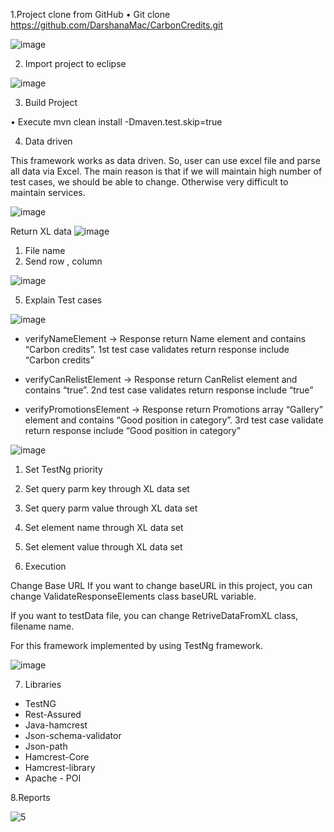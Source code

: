 1.Project clone from GitHub
•	Git clone https://github.com/DarshanaMac/CarbonCredits.git

![image](https://user-images.githubusercontent.com/14839226/180464178-aff1a1c6-fce2-447a-a6f3-e9d55ff4ac3c.png)

2. Import project to eclipse


![image](https://user-images.githubusercontent.com/14839226/180465948-c9fa2d66-4350-46e7-8a81-7a281c0a3b7e.png)

3. Build Project

•	Execute mvn clean install -Dmaven.test.skip=true

4. Data driven

This framework works as data driven. So, user can use excel file and parse all data via Excel. The main reason is that if we will maintain high number of test cases, we should be able to change. Otherwise very difficult to maintain services. 

![image](https://user-images.githubusercontent.com/14839226/180466281-aeff3666-a142-4088-b2f0-94d2048da86e.png)

Return XL data
![image](https://user-images.githubusercontent.com/14839226/180582469-6751c43a-f965-48e6-94a1-ca30e2a80e9e.png)

1. File name
2. Send row , column

![image](https://user-images.githubusercontent.com/14839226/180582569-04fd89be-1653-488a-a2e5-c51173a4e38f.png)


5. Explain Test cases

![image](https://user-images.githubusercontent.com/14839226/180582009-f0f46e3b-f700-47d8-b761-894e9dc876c7.png)

- verifyNameElement -> 
Response return Name element and contains “Carbon credits”. 1st test case validates return response include “Carbon credits”

- verifyCanRelistElement -> 
Response return CanRelist element and contains “true”. 2nd test case validates return response include “true”

- verifyPromotionsElement -> 
Response return Promotions array “Gallery” element and contains “Good position in category”. 3rd test case validate return response include “Good position in category”

![image](https://user-images.githubusercontent.com/14839226/180582374-cffc9731-22af-4764-8b1b-ed4925c2f0f2.png)

1. Set TestNg priority
2. Set query parm key  through XL data set
3. Set query parm value through XL data set
4. Set element name through XL data set
5. Set element value through XL data set

6. Execution

Change Base URL
If you want to change baseURL in this project, you can change ValidateResponseElements  class baseURL variable.
 
If you want to testData file, you can change RetriveDataFromXL class, 	filename name.

For this framework implemented by using TestNg framework. 

![image](https://user-images.githubusercontent.com/14839226/180467946-14851e07-29fa-4c14-b9cd-3af05874832b.png)



7. Libraries

- TestNG
- Rest-Assured
- Java-hamcrest
- Json-schema-validator
- Json-path
- Hamcrest-Core
- Hamcrest-library
- Apache - POI


8.Reports

![5](https://user-images.githubusercontent.com/14839226/180582114-5be00fab-45ca-4a08-819e-91487df157a6.PNG)




